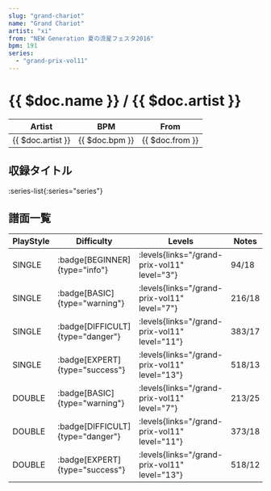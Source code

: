 ```yaml
---
slug: "grand-chariot"
name: "Grand Chariot"
artist: "xi"
from: "NEW Generation 夏の流星フェスタ2016"
bpm: 191
series:
  - "grand-prix-vol11"
---
```


# {{ $doc.name }} / {{ $doc.artist }}

|Artist|BPM|From|
|------|---|----|
|{{ $doc.artist }}|{{ $doc.bpm }}|{{ $doc.from }}|

## 収録タイトル

:series-list{:series="series"}

## 譜面一覧

|PlayStyle|Difficulty|Levels|Notes|Movie|
|---------|----------|------|-----|-----|
|SINGLE| :badge[BEGINNER]{type="info"}| :levels{links="/grand-prix-vol11" level="3"}|94/18||
|SINGLE| :badge[BASIC]{type="warning"}| :levels{links="/grand-prix-vol11" level="7"}|216/18||
|SINGLE| :badge[DIFFICULT]{type="danger"}| :levels{links="/grand-prix-vol11" level="11"}|383/17||
|SINGLE| :badge[EXPERT]{type="success"}| :levels{links="/grand-prix-vol11" level="13"}|518/13||
|DOUBLE| :badge[BASIC]{type="warning"}| :levels{links="/grand-prix-vol11" level="7"}|213/25||
|DOUBLE| :badge[DIFFICULT]{type="danger"}| :levels{links="/grand-prix-vol11" level="11"}|373/18||
|DOUBLE| :badge[EXPERT]{type="success"}| :levels{links="/grand-prix-vol11" level="13"}|518/12||
